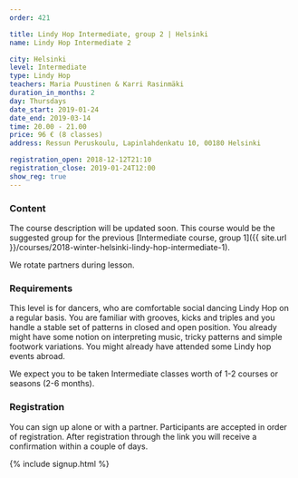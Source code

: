 ```yaml
---
order: 421

title: Lindy Hop Intermediate, group 2 | Helsinki
name: Lindy Hop Intermediate 2

city: Helsinki
level: Intermediate
type: Lindy Hop
teachers: Maria Puustinen & Karri Rasinmäki
duration_in_months: 2
day: Thursdays
date_start: 2019-01-24
date_end: 2019-03-14
time: 20.00 - 21.00
price: 96 € (8 classes)
address: Ressun Peruskoulu, Lapinlahdenkatu 10, 00180 Helsinki

registration_open: 2018-12-12T21:10
registration_close: 2019-01-24T12:00
show_reg: true
---
```


### Content
The course description will be updated soon. This course would be the suggested group for the previous [Intermediate course, group 1]({{ site.url }}/courses/2018-winter-helsinki-lindy-hop-intermediate-1).

We rotate partners during lesson.

### Requirements
This level is for dancers, who are comfortable social dancing Lindy Hop on a regular basis. You are familiar with grooves, kicks and triples and you handle a stable set of patterns in closed and open position. You already might have some notion on interpreting music, tricky patterns and simple footwork variations. You might already have attended some Lindy hop events abroad.

We expect you to be taken Intermediate classes worth of 1-2 courses or seasons (2-6 months).


### Registration
You can sign up alone or with a partner. Participants are accepted in order of registration. After registration through the link you will receive a confirmation within a couple of days.

{% include signup.html %}
